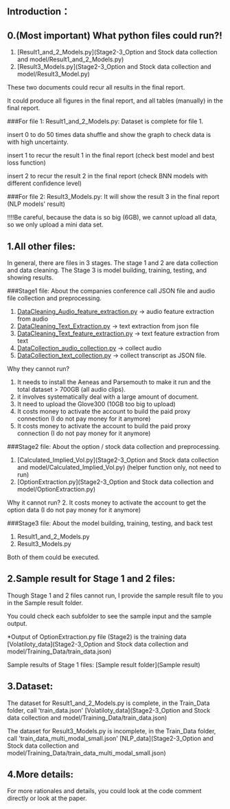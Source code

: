 Introduction：
------

0.(Most important) What python files could run?!
------
1. [Result1_and_2_Models.py](Stage2-3_Option and Stock data collection and model/Result1_and_2_Models.py)
2. [Result3_Models.py](Stage2-3_Option and Stock data collection and model/Result3_Model.py)

These two documents could recur all results in the final report.

It could produce all figures in the final report, and all tables (manually) in the final report.

###For file 1: Result1_and_2_Models.py:
Dataset is complete for file 1.

insert 0 to do 50 times data shuffle and show the graph to check data is with high uncertainty.

insert 1 to recur the result 1 in the final report (check best model and best loss function)

insert 2 to recur the result 2 in the final report (check BNN models with different confidence level)

###For file 2: Result3_Models.py:
It will show the result 3 in the final report (NLP models' result)

!!!!Be careful, because the data is so big (6GB), we cannot upload all data, so we only upload a mini data set.


1.All other files:
------
In general, there are files in 3 stages. The stage 1 and 2 are data collection and data cleaning.
The Stage 3 is model building, training, testing, and showing results.

###Stage1 file:
About the companies conference call JSON file and audio file collection and preprocessing.
1. [DataCleaning_Audio_feature_extraction.py](DataCleaning_Audio_feature_extraction.py) -> audio feature extraction from audio
2. [DataCleaning_Text_Extraction.py](DataCleaning_Text_Extraction.py) -> text extraction from json file
3. [DataCleaning_Text_feature_extraction.py](DataCleaning_Text_feature_extraction.py) -> text feature extraction from text
4. [DataCollection_audio_collection.py](DataCollection_audio_collection.py) -> collect audio
5. [DataCollection_text_collection.py](DataCollection_text_collection.py) -> collect transcript as JSON file.

Why they cannot run?
1. It needs to install the Aeneas and Parsemouth to make it run and the total dataset > 700GB (all audio clips).
2. it involves systematically deal with a large amount of document.
3. It need to upload the Glove300 (10GB too big to upload)
4. It costs money to activate the account to build the paid proxy connection (I do not pay money for it anymore)
5. It costs money to activate the account to build the paid proxy connection (I do not pay money for it anymore)


###Stage2 file:
About the option / stock data collection and preprocessing.
1. [Calculated_Implied_Vol.py](Stage2-3_Option and Stock data collection and model/Calculated_Implied_Vol.py) (helper function only, not need to run)
2. [OptionExtraction.py](Stage2-3_Option and Stock data collection and model/OptionExtraction.py)

Why it cannot run?
2. It costs money to activate the account to get the option data (I do not pay money for it anymore)


###Stage3 file:
About the model building, training, testing, and back test
1. Result1_and_2_Models.py
2. Result3_Models.py

Both of them could be executed.

2.Sample result for Stage 1 and 2 files:
------
Though Stage 1 and 2 files cannot run, I provide the sample result file to you in the Sample result folder.

You could check each subfolder to see the sample input and the sample output.

*Output of OptionExtraction.py file (Stage2) is the training data [Volatiloty_data](Stage2-3_Option and Stock data collection and model/Training_Data/train_data.json)

Sample results of Stage 1 files:
[Sample result folder](Sample result)

3.Dataset:
------
The dataset for Result1_and_2_Models.py is complete, in the Train_Data folder, call 'train_data.json'
[Volatiloty_data](Stage2-3_Option and Stock data collection and model/Training_Data/train_data.json)

The dataset for Result3_Models.py is incomplete, in the Train_Data folder, call 'train_data_multi_modal_small.json'
[NLP_data](Stage2-3_Option and Stock data collection and model/Training_Data/train_data_multi_modal_small.json)

4.More details:
------
For more rationales and details, you could look at the code comment directly or look at the paper.
